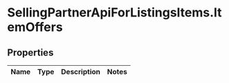 # SellingPartnerApiForListingsItems.ItemOffers

## Properties
Name | Type | Description | Notes
------------ | ------------- | ------------- | -------------


